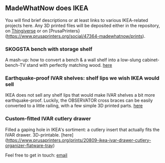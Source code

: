 ## MadeWhatNow does IKEA

You will find brief descriptions or at least links to various IKEA-related projects here. 
Any 3D printed files will be deposited either in the repository, on [Thingiverse](https://www.thingiverse.com/fechter/) or on 
[PrusaPrinters}(https://www.prusaprinters.org/social/47364-madewhatnow/prints). 


### SKOGSTA bench with storage shelf

A mash-up: how to convert a bench & a wall shelf into a low-slung cabinet-bench-TV stand with perfectly matching wood. [here](http://www.madewhatnow.com/SKOGSTA-bench/index.html)

### Earthquake-proof IVAR shelves: shelf lips we wish IKEA would sell 

IKEA does not sell any shelf lips that would make IVAR shelves a bit more earthquake-proof. Luckily, the OBSERVATOR cross braces can be
easily converted to a little railing, with a few simple 3D printed parts. [here](https://www.thingiverse.com/thing:4136973)

### Custom-fitted IVAR cutlery drawer

Filled a gaping hole in IKEA's sortiment: a cutlery insert that actually fits the IVAR drawer. 3D-printable. [here] (https://www.prusaprinters.org/prints/20809-ikea-ivar-drawer-cutlery-organizer-flatware-tray)

Feel free to get in touch: [email](madewhatnow@gmail.com)
